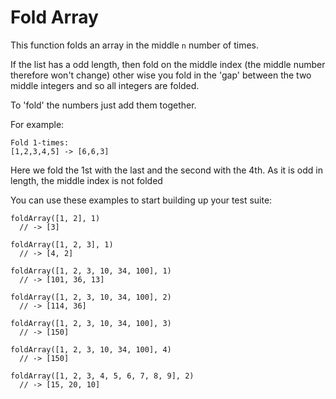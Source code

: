 # Fold Array

This function folds an array in the middle ```n``` number of times.

If the list has a odd length, then fold on the middle index (the middle number therefore won't change) other wise you fold in the 'gap' between the two middle integers and so all integers are folded.

To 'fold' the numbers just add them together.

For example:

```
Fold 1-times:
[1,2,3,4,5] -> [6,6,3]
```
Here we fold the 1st with the last and the second with the 4th. As it is odd in length, the middle index is not folded

You can use these examples to start building up your test suite:

```
foldArray([1, 2], 1)
  // -> [3]
```

```
foldArray([1, 2, 3], 1)
  // -> [4, 2]
```

```
foldArray([1, 2, 3, 10, 34, 100], 1)
  // -> [101, 36, 13]
```

```
foldArray([1, 2, 3, 10, 34, 100], 2)
  // -> [114, 36]
```

```
foldArray([1, 2, 3, 10, 34, 100], 3)
  // -> [150]
```

```
foldArray([1, 2, 3, 10, 34, 100], 4)
  // -> [150]
```

```
foldArray([1, 2, 3, 4, 5, 6, 7, 8, 9], 2)
  // -> [15, 20, 10]
```

